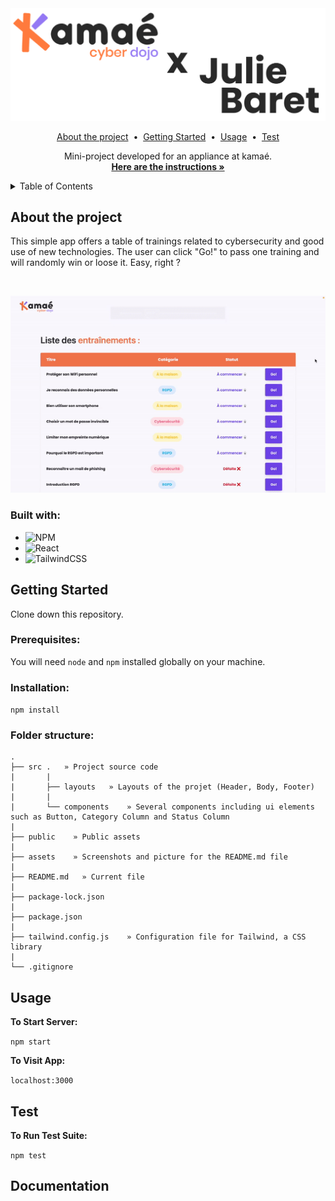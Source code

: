 <div align="center">
  <img src="./assets/kamae-x-julie-baret.png" alt="Logo" width="600">
  
  <p align="center">
  <a href="#about-the-project">About the project</a> &nbsp;&bull;&nbsp;
  <a href="#getting-started">Getting Started</a> &nbsp;&bull;&nbsp;
  <a href="#usage">Usage</a> &nbsp;&bull;&nbsp;
  <a href="#test">Test</a>
  </p>

  <p align="center">
    Mini-project developed for an appliance at kamaé.
    <br />
    <a href=""><strong>Here are the instructions »</strong></a>
  </p>
</div>

<!-- TABLE OF CONTENTS -->
<details>
  <summary>Table of Contents</summary>
  <ol>
    <li>
      <a href="#about-the-project">About The Project</a>
      <ul>
        <li><a href="#built-with">Built With</a></li>
      </ul>
    </li>
    <li>
      <a href="#getting-started">Getting Started</a>
      <ul>
        <li><a href="#prerequisites">Prerequisites</a></li>
        <li><a href="#installation">Installation</a></li>
      </ul>
    </li>
    <li><a href="#usage">Usage</a></li>
    <li><a href="#test">Test</a></li>
    <li><a href="#documentation">Documentation</a></li>
  </ol>
</details>

## About the project
<p>
This simple app offers a table of trainings related to cybersecurity and good use of new technologies. The user can click "Go!" to pass one training and will randomly win or loose it. Easy, right ?
</p>
<br>
<p align="center">
<img alt="app demo" src='./assets/kamae.gif')>
</p>

### Built with:
- ![NPM](https://img.shields.io/badge/NPM-%23000000.svg?style=for-the-badge&logo=npm&logoColor=white)
- ![React](https://img.shields.io/badge/react-%2320232a.svg?style=for-the-badge&logo=react&logoColor=%2361DAFB)
- ![TailwindCSS](https://img.shields.io/badge/tailwindcss-%2338B2AC.svg?style=for-the-badge&logo=tailwind-css&logoColor=white)

## Getting Started
Clone down this repository.

### Prerequisites:
You will need `node` and `npm` installed globally on your machine.  

### Installation:

`npm install` 

### Folder structure:
```
.
├── src .   » Project source code
|       |
|       ├── layouts   » Layouts of the projet (Header, Body, Footer)
|       |
|       └── components    » Several components including ui elements such as Button, Category Column and Status Column
|       
├── public    » Public assets
|
├── assets    » Screenshots and picture for the README.md file
|
├── README.md   » Current file
|
├── package-lock.json
|
├── package.json
|
├── tailwind.config.js    » Configuration file for Tailwind, a CSS library
|
└── .gitignore
```

## Usage

__To Start Server:__

`npm start`  

__To Visit App:__

`localhost:3000` 

## Test

__To Run Test Suite:__

`npm test`  

## Documentation
